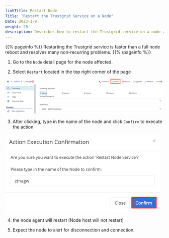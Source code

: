 ```yaml
---
linkTitle: Restart Node
Title: "Restart the Trustgrid Service on a Node"
Date: 2023-1-9
weight: 20
description: Describes how to restart the Trustgrid service on a node appliance
---
```


{{% pageinfo %}}
Restarting the Trustgrid service is faster than a full node reboot and resolves many non-recurring problems.
{{% /pageinfo %}}

1. Go to the `Node` detail page for the node affected.

2. Select `Restart` located in the top right corner of the page

![img](restart1.png)

3. After clicking, type in the name of the node and click `Confirm` to execute the action

![img](execute2.png)

4. the node agent will restart (Node host will not restart)

5. Expect the node to alert for disconnection and connection.
